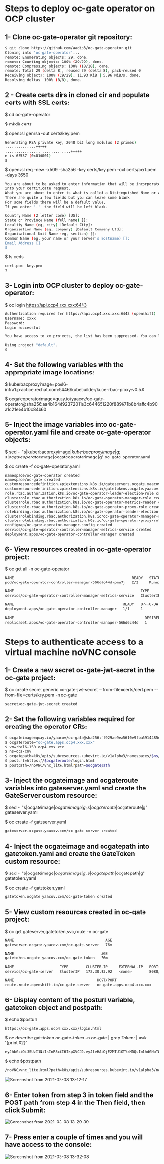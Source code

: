 # Steps to deploy oc-gate operator on OCP cluster

## 1- Clone oc-gate-operator git repository:
``` bash
$ git clone https://github.com/aadib3/oc-gate-operator.git
Cloning into 'oc-gate-operator'...
remote: Enumerating objects: 29, done.
remote: Counting objects: 100% (29/29), done.
remote: Compressing objects: 100% (18/18), done.
remote: Total 29 (delta 8), reused 29 (delta 8), pack-reused 0
Receiving objects: 100% (29/29), 11.93 KiB | 5.96 MiB/s, done.
Resolving deltas: 100% (8/8), done.
```

## 2 - Create certs dirs in cloned dir and populate certs with SSL certs:
$ cd oc-gate-operator

$ mkdir certs

$ openssl genrsa -out certs/key.pem
``` bash
Generating RSA private key, 2048 bit long modulus (2 primes)
..............+++++
..............................+++++
e is 65537 (0x010001)
$
```

$ openssl req -new -x509 -sha256 -key certs/key.pem -out certs/cert.pem -days 3650
``` bash
You are about to be asked to enter information that will be incorporated
into your certificate request.
What you are about to enter is what is called a Distinguished Name or a DN.
There are quite a few fields but you can leave some blank
For some fields there will be a default value,
If you enter '.', the field will be left blank.
-----
Country Name (2 letter code) [US]:
State or Province Name (full name) []:
Locality Name (eg, city) [Default City]:
Organization Name (eg, company) [Default Company Ltd]:
Organizational Unit Name (eg, section) []:
Common Name (eg, your name or your server's hostname) []:
Email Address []:
$
```

$ ls certs
``` bash
cert.pem  key.pem
$
```

## 3- Login into OCP cluster to deploy oc-gate-operator:
$ oc login https://api.ocp4.xxx.xxx:6443
``` bash
Authentication required for https://api.ocp4.xxx.xxx:6443 (openshift)
Username: xxxx
Password: 
Login successful.

You have access to xx projects, the list has been suppressed. You can list all projects with ' projects'

Using project "default".
$
```

## 4- Set the following variables with the appropriate image locations:
$ kuberbacproxyimage=pool6-infra1.practice.redhat.com:9446/kubebuilder/kube-rbac-proxy:v0.5.0

$ ocgateoperatorimage=quay.io/yaacov/oc-gate-operator@sha256:aa4b164d92372011e3c644651220f889671b8b4affc4b90a1c21eb4b10c84b60

## 5- Inject the image variables into oc-gate-operator.yaml file and create oc-gate-operator objects:
$ sed -i "s|kuberbacproxyimage|$kuberbacproxyimage|g;s|ocgateoperatorimage|$ocgateoperatorimage|g" oc-gate-operator.yaml

$ oc create -f oc-gate-operator.yaml
``` bash
namespace/oc-gate-operator created
namespace/oc-gate created
customresourcedefinition.apiextensions.k8s.io/gateservers.ocgate.yaacov.com created
customresourcedefinition.apiextensions.k8s.io/gatetokens.ocgate.yaacov.com created
role.rbac.authorization.k8s.io/oc-gate-operator-leader-election-role created
clusterrole.rbac.authorization.k8s.io/oc-gate-operator-manager-role created
clusterrole.rbac.authorization.k8s.io/oc-gate-operator-metrics-reader created
clusterrole.rbac.authorization.k8s.io/oc-gate-operator-proxy-role created
rolebinding.rbac.authorization.k8s.io/oc-gate-operator-leader-election-rolebinding created
clusterrolebinding.rbac.authorization.k8s.io/oc-gate-operator-manager-rolebinding created
clusterrolebinding.rbac.authorization.k8s.io/oc-gate-operator-proxy-rolebinding created
configmap/oc-gate-operator-manager-config created
service/oc-gate-operator-controller-manager-metrics-service created
deployment.apps/oc-gate-operator-controller-manager created
```

## 6- View resources created in oc-gate-operator project:
$ oc get all -n oc-gate-operator
``` bash
NAME                                                      READY   STATUS    RESTARTS   AGE
pod/oc-gate-operator-controller-manager-566d6c44d-pmw7j   2/2     Running   1          10m

NAME                                                          TYPE        CLUSTER-IP      EXTERNAL-IP   PORT(S)    AGE
service/oc-gate-operator-controller-manager-metrics-service   ClusterIP   172.30.85.114   <none>        8443/TCP   10m

NAME                                                  READY   UP-TO-DATE   AVAILABLE   AGE
deployment.apps/oc-gate-operator-controller-manager   1/1     1            1           10m

NAME                                                            DESIRED   CURRENT   READY   AGE
replicaset.apps/oc-gate-operator-controller-manager-566d6c44d   1         1         1       10m
```

# Steps to authenticate access to a virtual machine noVNC console

## 1- Create a new secret oc-gate-jwt-secret in the oc-gate project:
$ oc create secret generic oc-gate-jwt-secret --from-file=certs/cert.pem --from-file=certs/key.pem -n oc-gate
``` bash
secret/oc-gate-jwt-secret created
```
## 2- Set the following variables required for creating the operator CRs:
``` bash
$ ocgateimage=quay.io/yaacov/oc-gate@sha256:ff929ae9ea5610e9fba6914485d7486e11f6d793685631e73541447d6c25f98c
$ ocgateroute="oc-gate.apps.ocp4.xxx.xxx"
$ vm=rhel6-150.ocp4.xxx.xxx 
$ ns=ocs-cnv
$ ocgatepath=k8s/apis/subresources.kubevirt.io/v1alpha3/namespaces/$ns/virtualmachineinstances/$vm/vnc
$ posturl=https://$ocgateroute/login.html
$ postpath=/noVNC/vnc_lite.html?path=$ocgatepath
```

## 3- Inject the ocgateimage and ocgateroute variables into gateserver.yaml and create the GateServer custom resource:
$ sed -i "s|ocgateimage|$ocgateimage|g;s|ocgateroute|$ocgateroute|g" gateserver.yaml

$ oc create -f gateserver.yaml
``` bash
gateserver.ocgate.yaacov.com/oc-gate-server created
```

## 4- Inject the ocgateimage and ocgatepath into gatetoken.yaml and create the GateToken custom resource:
$ sed -i "s|ocgateimage|$ocgateimage|g;s|ocgatepath|$ocgatepath|g" gatetoken.yaml

$ oc create -f gatetoken.yaml
``` bash
gatetoken.ocgate.yaacov.com/oc-gate-token created
```

## 5- View custom resources created in oc-gate project:
$ oc get gateserver,gatetoken,svc,route -n oc-gate
``` bash
NAME                                          AGE
gateserver.ocgate.yaacov.com/oc-gate-server   76m

NAME                                        AGE
gatetoken.ocgate.yaacov.com/oc-gate-token   76m

NAME                     TYPE        CLUSTER-IP     EXTERNAL-IP   PORT(S)    AGE
service/oc-gate-server   ClusterIP   172.30.93.92   <none>        8080/TCP   76m

NAME                                      HOST/PORT                       PATH   SERVICES         PORT   TERMINATION   WILDCARD
route.route.openshift.io/oc-gate-server   oc-gate.apps.ocp4.xxx.xxx          oc-gate-server   8080   reencrypt     None
```


## 6- Display content of the posturl variable, gatetoken object and postpath:
$ echo $posturl
``` bash
https://oc-gate.apps.ocp4.xxx.xxx/login.html
```
$ oc describe gatetoken oc-gate-token -n oc-gate | grep Token: | awk '{print $2}'
``` bash
eyJhbGciOiJSUzI1NiIsInR5cCI6IkpXVCJ9.eyJleHAiOjE2MTU1OTYzMDQsIm1hdGNoTWV0aG9kIjoiR0VULE9QVElPTlMiLCJtYXRjaFBhdGgiOiIvazhzL2FwaXMvc3VicmVzb3VyY2VzLmt1YmV2aXJ0LmlvL3YxYWxwaGEzL25hbWVzcGFjZXMvb2NzLWNudi92aXJ0dWFsbWFjaGluZWluc3RhbmNlcy9yaGVsNi0xNTAub2NwNC5nb2xkbWFuLmxhYi92bmMiLCJuYmYiOjE2MTU1OTI3MDR9.TyfeVzu9RvY3iBs5VsDcP2q7Xhs8RZ1OHt1I5lBkA_p6Ul55ccdM0OPNsLdWDrEVMBv2EUnASwS4CnJnQkMDOhPhSVW1h-0Yh4nafhDq_pmIGxoz-t_7y98ou31gwjwI-5dRMX02t4h7NythpiYPvSnIqihB31J30dvgkeDohburW6xvucAKx2p9OXEE2sgOVrpkcTsmCFbMqCYYh6me8ay_FHH0Ncvpa2OYqi_i337QKn2-bQMRvpXzM6r0v4eWmveNB68sAnt_PyJO4NuJ3pvlYlmMeFYCqB7_2J0QyCe1C9GCj34Xsf6nLEwUAK6usCxLJjoH7XwXFPBWoHm9fA
```
$ echo $postpath
``` bash
/noVNC/vnc_lite.html?path=k8s/apis/subresources.kubevirt.io/v1alpha3/namespaces/ocs-cnv/virtualmachineinstances/rhel6-150.ocp4.xxx.xxx/vnc
```
![Screenshot from 2021-03-08 13-12-17](https://user-images.githubusercontent.com/77073889/110363740-eb460a00-8010-11eb-8e7a-256a6c42302c.png)


## 6- Enter token from step 3 in token field and the POST path from step 4 in the Then field, then click Submit:
![Screenshot from 2021-03-08 13-29-39](https://user-images.githubusercontent.com/77073889/110364968-6eb42b00-8012-11eb-92f0-cabe751ec733.png)


## 7- Press enter a couple of times and you will have access to the console:
![Screenshot from 2021-03-08 13-32-08](https://user-images.githubusercontent.com/77073889/110365266-d4a0b280-8012-11eb-8a89-26bd1d58be21.png)

